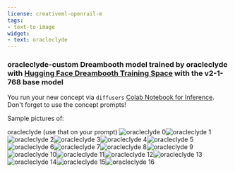 ```yaml
---
license: creativeml-openrail-m
tags:
- text-to-image
widget:
- text: oracleclyde
---
```

### oracleclyde-custom Dreambooth model trained by oracleclyde with [Hugging Face Dreambooth Training Space](https://huggingface.co/spaces/multimodalart/dreambooth-training) with the v2-1-768 base model

You run your new concept via `diffusers` [Colab Notebook for Inference](https://colab.research.google.com/github/huggingface/notebooks/blob/main/diffusers/sd_dreambooth_inference.ipynb). Don't forget to use the concept prompts! 

Sample pictures of:
  
  
  
  
  
  
  
  
  
  
  
  
  
  
  
  
oracleclyde (use that on your prompt) 
![oracleclyde 0](https://huggingface.co/oracleclyde/oracleclyde-custom/resolve/main/concept_images/oracleclyde_%281%29.jpg)![oracleclyde 1](https://huggingface.co/oracleclyde/oracleclyde-custom/resolve/main/concept_images/oracleclyde_%282%29.jpg)![oracleclyde 2](https://huggingface.co/oracleclyde/oracleclyde-custom/resolve/main/concept_images/oracleclyde_%283%29.jpg)![oracleclyde 3](https://huggingface.co/oracleclyde/oracleclyde-custom/resolve/main/concept_images/oracleclyde_%284%29.jpg)![oracleclyde 4](https://huggingface.co/oracleclyde/oracleclyde-custom/resolve/main/concept_images/oracleclyde_%285%29.jpg)![oracleclyde 5](https://huggingface.co/oracleclyde/oracleclyde-custom/resolve/main/concept_images/oracleclyde_%286%29.jpg)![oracleclyde 6](https://huggingface.co/oracleclyde/oracleclyde-custom/resolve/main/concept_images/oracleclyde_%287%29.jpg)![oracleclyde 7](https://huggingface.co/oracleclyde/oracleclyde-custom/resolve/main/concept_images/oracleclyde_%288%29.jpg)![oracleclyde 8](https://huggingface.co/oracleclyde/oracleclyde-custom/resolve/main/concept_images/oracleclyde_%289%29.jpg)![oracleclyde 9](https://huggingface.co/oracleclyde/oracleclyde-custom/resolve/main/concept_images/oracleclyde_%2810%29.jpg)![oracleclyde 10](https://huggingface.co/oracleclyde/oracleclyde-custom/resolve/main/concept_images/oracleclyde_%2811%29.jpg)![oracleclyde 11](https://huggingface.co/oracleclyde/oracleclyde-custom/resolve/main/concept_images/oracleclyde_%2812%29.jpg)![oracleclyde 12](https://huggingface.co/oracleclyde/oracleclyde-custom/resolve/main/concept_images/oracleclyde_%2813%29.jpg)![oracleclyde 13](https://huggingface.co/oracleclyde/oracleclyde-custom/resolve/main/concept_images/oracleclyde_%2814%29.jpg)![oracleclyde 14](https://huggingface.co/oracleclyde/oracleclyde-custom/resolve/main/concept_images/oracleclyde_%2815%29.jpg)![oracleclyde 15](https://huggingface.co/oracleclyde/oracleclyde-custom/resolve/main/concept_images/oracleclyde_%2816%29.jpg)![oracleclyde 16](https://huggingface.co/oracleclyde/oracleclyde-custom/resolve/main/concept_images/oracleclyde_%2817%29.jpg)
